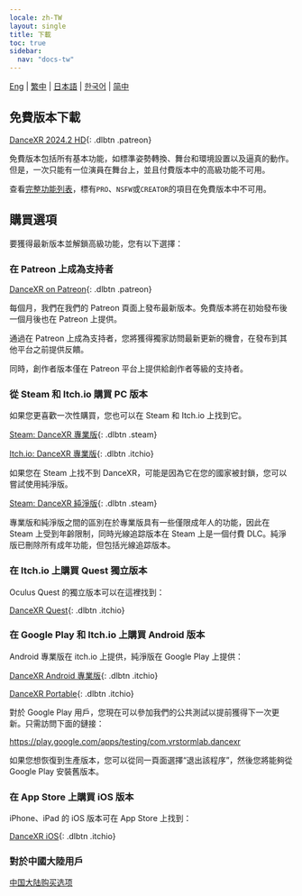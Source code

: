 ```yaml
---
locale: zh-TW
layout: single
title: 下載
toc: true
sidebar:
  nav: "docs-tw"
---
```

[Eng](/dancexr/download) | [繁中](/tw/dancexr/download) | [日本語](/jp/dancexr/download) | [한국어](/kr/dancexr/download) | [简中](/zh/dancexr/download)

## 免費版本下載

[DanceXR 2024.2 HD](https://github.com/alloystorm/dvvr/releases/tag/2024.2){: .dlbtn .patreon} 

免費版本包括所有基本功能，如標準姿勢轉換、舞台和環境設置以及逼真的動作。但是，一次只能有一位演員在舞台上，並且付費版本中的高級功能不可用。

查看[完整功能列表](features.md)，標有`PRO`、`NSFW`或`CREATOR`的項目在免費版本中不可用。

## 購買選項
要獲得最新版本並解鎖高級功能，您有以下選擇：

### 在 Patreon 上成為支持者

[DanceXR on Patreon](https://www.patreon.com/dvvr){: .dlbtn .patreon} 

每個月，我們在我們的 Patreon 頁面上發布最新版本。免費版本將在初始發布後一個月後也在 Patreon 上提供。

通過在 Patreon 上成為支持者，您將獲得獨家訪問最新更新的機會，在發布到其他平台之前提供反饋。

同時，創作者版本僅在 Patreon 平台上提供給創作者等級的支持者。

### 從 Steam 和 Itch.io 購買 PC 版本

如果您更喜歡一次性購買，您也可以在 Steam 和 Itch.io 上找到它。

[Steam: DanceXR 專業版](https://store.steampowered.com/app/1905510/DanceXR/){: .dlbtn .steam}

[Itch.io: DanceXR 專業版](https://stormlab.itch.io/dancexr){: .dlbtn .itchio}

如果您在 Steam 上找不到 DanceXR，可能是因為它在您的國家被封鎖，您可以嘗試使用純淨版。

[Steam: DanceXR 純淨版](https://store.steampowered.com/app/2193970/DanceXR_Pure/){: .dlbtn .steam}

專業版和純淨版之間的區別在於專業版具有一些僅限成年人的功能，因此在 Steam 上受到年齡限制，同時光線追踪版本在 Steam 上是一個付費 DLC。純淨版已刪除所有成年功能，但包括光線追踪版本。

### 在 Itch.io 上購買 Quest 獨立版本

Oculus Quest 的獨立版本可以在這裡找到：

[DanceXR Quest](https://stormlab.itch.io/dancexr-quest){: .dlbtn .itchio}

### 在 Google Play 和 Itch.io 上購買 Android 版本

Android 專業版在 itch.io 上提供，純淨版在 Google Play 上提供：

[DanceXR Android 專業版](https://stormlab.itch.io/dancexr-android){: .dlbtn .itchio}

[DanceXR Portable](https://play.google.com/store/apps/details?id=com.vrstormlab.dancexr){: .dlbtn .itchio}

對於 Google Play 用戶，您現在可以參加我們的公共測試以提前獲得下一次更新。只需訪問下面的鏈接：

https://play.google.com/apps/testing/com.vrstormlab.dancexr

如果您想恢復到生產版本，您可以從同一頁面選擇“退出該程序”，然後您將能夠從 Google Play 安裝舊版本。

### 在 App Store 上購買 iOS 版本

iPhone、iPad 的 iOS 版本可在 App Store 上找到：

[DanceXR iOS](https://apps.apple.com/au/app/dancexr/id6475269158){: .dlbtn .itchio}

### 對於中國大陸用戶

[中国大陆购买选项](purchase_prc.md)